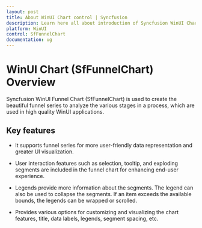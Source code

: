 ```yaml
---
layout: post
title: About WinUI Chart control | Syncfusion
description: Learn here all about introduction of Syncfusion WinUI Chart (SfFunnelChart) control with key features and more.
platform: WinUI
control: SfFunnelChart
documentation: ug
---
```


# WinUI Chart (SfFunnelChart) Overview

Syncfusion WinUI Funnel Chart (SfFunnelChart) is used to create the beautiful funnel series to analyze the various stages in a process, which are used in high quality WinUI applications.

## Key features

* It supports funnel series for more user-friendly data representation and greater UI visualization.

* User interaction features such as selection, tooltip, and exploding segments are included in the funnel chart for enhancing end-user experience.

* Legends provide more information about the segments. The legend can also be used to collapse the segments. If an item exceeds the available bounds, the legends can be wrapped or scrolled.

* Provides various options for customizing and visualizing the chart features, title, data labels, legends, segment spacing, etc.
